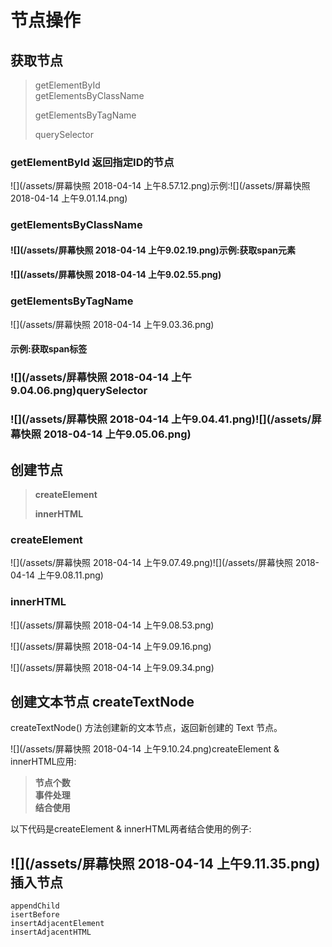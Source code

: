 # 节点操作

## 获取节点

> getElementById  
> getElementsByClassName
>
> getElementsByTagName
>
> querySelector

### getElementById 返回指定ID的节点

![](/assets/屏幕快照 2018-04-14 上午8.57.12.png)示例:![](/assets/屏幕快照 2018-04-14 上午9.01.14.png)

### getElementsByClassName

#### ![](/assets/屏幕快照 2018-04-14 上午9.02.19.png)示例:获取span元素

#### ![](/assets/屏幕快照 2018-04-14 上午9.02.55.png)

### getElementsByTagName

![](/assets/屏幕快照 2018-04-14 上午9.03.36.png)

#### 示例:获取span标签

### ![](/assets/屏幕快照 2018-04-14 上午9.04.06.png)querySelector

### ![](/assets/屏幕快照 2018-04-14 上午9.04.41.png)![](/assets/屏幕快照 2018-04-14 上午9.05.06.png)

## 创建节点

> **createElement**
>
> **innerHTML**

### createElement

![](/assets/屏幕快照 2018-04-14 上午9.07.49.png)![](/assets/屏幕快照 2018-04-14 上午9.08.11.png)



### innerHTML

![](/assets/屏幕快照 2018-04-14 上午9.08.53.png)

![](/assets/屏幕快照 2018-04-14 上午9.09.16.png)

![](/assets/屏幕快照 2018-04-14 上午9.09.34.png)

## 创建文本节点 createTextNode

createTextNode\(\) 方法创建新的文本节点，返回新创建的 Text 节点。

![](/assets/屏幕快照 2018-04-14 上午9.10.24.png)createElement & innerHTML应用:

> **节点个数  
> 事件处理  
> 结合使用**

以下代码是createElement & innerHTML两者结合使用的例子:

## ![](/assets/屏幕快照 2018-04-14 上午9.11.35.png)插入节点

```
appendChild
isertBefore
insertAdjacentElement
insertAdjacentHTML
```



































